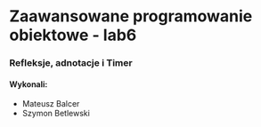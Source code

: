 <h1> Zaawansowane programowanie obiektowe - lab6 </h1>
<h3> Refleksje, adnotacje i Timer </h3>

<h4> Wykonali: </h4>
<ul> 
<li>Mateusz Balcer</li>
<li>Szymon Betlewski</li>
</ul>
